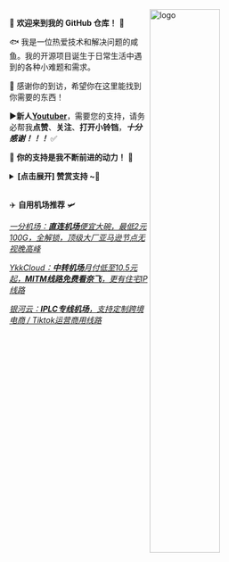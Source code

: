 <img src="https://github-readme-stats.vercel.app/api?username=cmliu&show_icons=false&theme=Default" alt="logo" align="right" width="50%" />

🤖 **欢迎来到我的 GitHub 仓库！** 🚀

🐟️ 我是一位热爱技术和解决问题的咸鱼。我的开源项目诞生于日常生活中遇到的各种小难题和需求。

🎉 感谢你的到访，希望你在这里能找到你需要的东西！

▶️**新人[Youtuber](https://www.youtube.com/@CMLiussss)**，需要您的支持，请务必帮我**点赞**、**关注**、**打开小铃铛**，***十分感谢！！！*** ✅
  
🎁 **你的支持是我不断前进的动力！** 💖

<details><summary><strong> [点击展开] 赞赏支持 ~🧧</strong></summary>
  
*我非常感谢您的赞赏和支持，它们将极大地激励我继续创新，持续产生有价值的工作。*
- **TRC20:** `TDizmMPgy7cVUr5GsagkNGxyg2rJgf4FNf`

</details> 

✈️ **自用机场推荐** 🛩️

[*一分机场：**直连机场**便宜大碗，最低2元100G，全解锁，顶级大厂亚马逊节点无视晚高峰*](https://url.cmliussss.com/yifen)

[*YkkCloud：**中转机场**月付低至10.5元起，**MITM线路免费看奈飞**，更有住宅IP线路*](https://url.cmliussss.com/ykk)

[*银河云：**IPLC专线机场**，支持定制跨境电商 / Tiktok运营商用线路*](https://url.cmliussss.com/yinhe)
